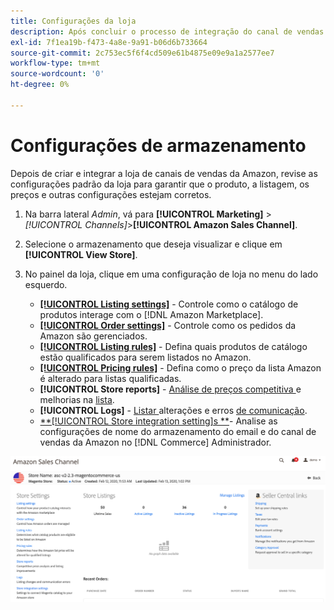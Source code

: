 ```yaml
---
title: Configurações da loja
description: Após concluir o processo de integração do canal de vendas da Amazon, revise e atualize as configurações de armazenamento  [!DNL Commerce] .
exl-id: 7f1ea19b-f473-4a8e-9a91-b06d6b733664
source-git-commit: 2c753ec5f6f4cd509e61b4875e09e9a1a2577ee7
workflow-type: tm+mt
source-wordcount: '0'
ht-degree: 0%

---
```


# Configurações de armazenamento

Depois de criar e integrar a loja de canais de vendas da Amazon, revise as configurações padrão da loja para garantir que o produto, a listagem, os preços e outras configurações estejam corretos.

1. Na barra lateral _Admin_, vá para **[!UICONTROL Marketing]** > _[!UICONTROL Channels]_>**[!UICONTROL Amazon Sales Channel]**.

1. Selecione o armazenamento que deseja visualizar e clique em **[!UICONTROL View Store]**.

1. No painel da loja, clique em uma configuração de loja no menu do lado esquerdo.

   - [**[!UICONTROL Listing settings]**](./listing-settings.md) - Controle como o catálogo de produtos interage com o  [!DNL Amazon Marketplace].
   - [**[!UICONTROL Order settings]**](./order-settings.md) - Controle como os pedidos da Amazon são gerenciados.
   - [**[!UICONTROL Listing rules]**](./listing-rules.md) - Defina quais produtos de catálogo estão qualificados para serem listados no Amazon.
   - [**[!UICONTROL Pricing rules]**](./pricing-products.md) - Defina como o preço da lista Amazon é alterado para listas qualificadas.
   - **[!UICONTROL Store reports]** -  [Análise de preços competitiva ](./competitive-price-analysis.md) e melhorias na  [lista](./listing-improvements.md).
   - **[!UICONTROL Logs]** -  [Listar ](./listing-changes-log.md) alterações e erros  [de comunicação](./communication-errors-log.md).
   - [**[!UICONTROL Store integration setting]s **](./store-integration-settings.md)- Analise as configurações de nome do armazenamento do email e do canal de vendas da Amazon no  [!DNL Commerce] Administrador.

![Painel de armazenamento](assets/ob-store-review.png)
